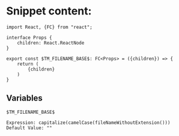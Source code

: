# Snippet content:
```JSX
import React, {FC} from "react";

interface Props {
    children: React.ReactNode
}

export const $TM_FILENAME_BASE$: FC<Props> = ({children}) => {
    return (
        {children}
    )
}
```

## Variables
```JSX
$TM_FILENAME_BASE$ 

Expression: capitalize(camelCase(fileNameWithoutExtension()))
Default Value: ""
```
